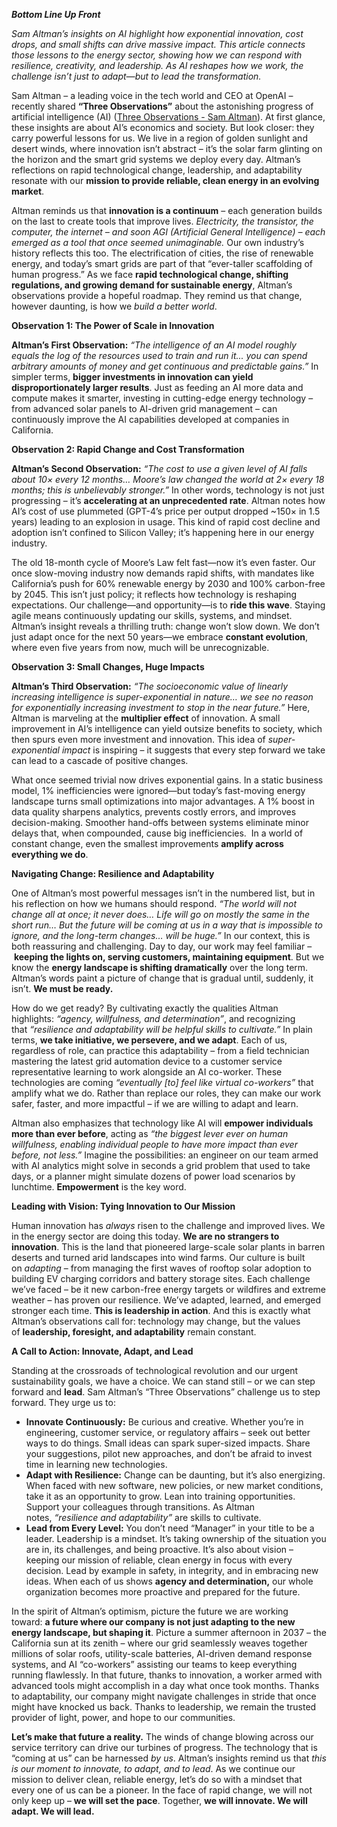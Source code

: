 _**Bottom Line Up Front**_

_Sam Altman’s insights on AI highlight how exponential innovation, cost drops, and small shifts can drive massive impact. This article connects those lessons to the energy sector, showing how we can respond with resilience, creativity, and leadership. As AI reshapes how we work, the challenge isn’t just to adapt—but to lead the transformation._

  

Sam Altman – a leading voice in the tech world and CEO at OpenAI – recently shared **“Three Observations”** about the astonishing progress of artificial intelligence (AI) ([Three Observations - Sam Altman](https://mcas-proxyweb.mcas.ms/certificate-checker?login=false&originalUrl=https%3A%2F%2Fblog.samaltman.com.mcas.ms%2Fthree-observations%3FMcasTsid%3D11522%23%3A~%3Atext%3DWe%2520continue%2520to%2520see%2520rapid%2Cabout%2520the%2520economics%2520of%2520AI&McasCSRF=55276e28c5108cb310cf3cd7b085f5ecf5f2729bc0623bee6f93fb4cec968e92)). At first glance, these insights are about AI’s economics and society. But look closer: they carry powerful lessons for us. We live in a region of golden sunlight and desert winds, where innovation isn’t abstract – it’s the solar farm glinting on the horizon and the smart grid systems we deploy every day. Altman’s reflections on rapid technological change, leadership, and adaptability resonate with our **mission to provide reliable, clean energy in an evolving market**.

  

Altman reminds us that **innovation is a continuum** – each generation builds on the last to create tools that improve lives. _Electricity, the transistor, the computer, the internet – and soon AGI (Artificial General Intelligence) – each emerged as a tool that once seemed unimaginable._ Our own industry’s history reflects this too. The electrification of cities, the rise of renewable energy, and today’s smart grids are part of that “ever-taller scaffolding of human progress.” As we face **rapid technological change, shifting regulations, and growing demand for sustainable energy**, Altman’s observations provide a hopeful roadmap. They remind us that change, however daunting, is how we _build a better world_.

  

**Observation 1: The Power of Scale in Innovation**

**Altman’s First Observation:** _“The intelligence of an AI model roughly equals the log of the resources used to train and run it... you can spend arbitrary amounts of money and get continuous and predictable gains.”_ In simpler terms, **bigger investments in innovation can yield disproportionately larger results**. Just as feeding an AI more data and compute makes it smarter, investing in cutting-edge energy technology – from advanced solar panels to AI-driven grid management – can continuously improve the AI capabilities developed at companies in California.

  

**Observation 2: Rapid Change and Cost Transformation**

**Altman’s Second Observation:** _“The cost to use a given level of AI falls about 10× every 12 months… Moore’s law changed the world at 2× every 18 months; this is unbelievably stronger.”_ In other words, technology is not just progressing – it’s **accelerating at an unprecedented rate**. Altman notes how AI’s cost of use plummeted (GPT-4’s price per output dropped ~150× in 1.5 years) leading to an explosion in usage. This kind of rapid cost decline and adoption isn’t confined to Silicon Valley; it’s happening here in our energy industry.

  

The old 18-month cycle of Moore’s Law felt fast—now it’s even faster. Our once slow-moving industry now demands rapid shifts, with mandates like California’s push for 60% renewable energy by 2030 and 100% carbon-free by 2045. This isn’t just policy; it reflects how technology is reshaping expectations. Our challenge—and opportunity—is to **ride this wave**. Staying agile means continuously updating our skills, systems, and mindset. Altman’s insight reveals a thrilling truth: change won’t slow down. We don’t just adapt once for the next 50 years—we embrace **constant evolution**, where even five years from now, much will be unrecognizable.

  

**Observation 3: Small Changes, Huge Impacts**

**Altman’s Third Observation:** _“The socioeconomic value of linearly increasing intelligence is super-exponential in nature… we see no reason for exponentially increasing investment to stop in the near future.”_ Here, Altman is marveling at the **multiplier effect** of innovation. A small improvement in AI’s intelligence can yield outsize benefits to society, which then spurs even more investment and innovation. This idea of _super-exponential impact_ is inspiring – it suggests that every step forward we take can lead to a cascade of positive changes.

  

What once seemed trivial now drives exponential gains. In a static business model, 1% inefficiencies were ignored—but today’s fast-moving energy landscape turns small optimizations into major advantages. A 1% boost in data quality sharpens analytics, prevents costly errors, and improves decision-making. Smoother hand-offs between systems eliminate minor delays that, when compounded, cause big inefficiencies.  In a world of constant change, even the smallest improvements **amplify across everything we do**.

  

**Navigating Change: Resilience and Adaptability**

One of Altman’s most powerful messages isn’t in the numbered list, but in his reflection on how we humans should respond. _“The world will not change all at once; it never does… Life will go on mostly the same in the short run… But the future will be coming at us in a way that is impossible to ignore, and the long-term changes… will be huge.”_ In our context, this is both reassuring and challenging. Day to day, our work may feel familiar – **keeping the lights on, serving customers, maintaining equipment**. But we know the **energy landscape is shifting dramatically** over the long term. Altman’s words paint a picture of change that is gradual until, suddenly, it isn’t. **We must be ready.**

  

How do we get ready? By cultivating exactly the qualities Altman highlights: _“agency, willfulness, and determination”_, and recognizing that _“resilience and adaptability will be helpful skills to cultivate.”_ In plain terms, **we take initiative, we persevere, and we adapt**. Each of us, regardless of role, can practice this adaptability – from a field technician mastering the latest grid automation device to a customer service representative learning to work alongside an AI co-worker. These technologies are coming _“eventually \[to\] feel like virtual co-workers”_ that amplify what we do. Rather than replace our roles, they can make our work safer, faster, and more impactful – if we are willing to adapt and learn.

  

Altman also emphasizes that technology like AI will **empower individuals more than ever before**, acting as _“the biggest lever ever on human willfulness, enabling individual people to have more impact than ever before, not less.”_ Imagine the possibilities: an engineer on our team armed with AI analytics might solve in seconds a grid problem that used to take days, or a planner might simulate dozens of power load scenarios by lunchtime. **Empowerment** is the key word. 

  

**Leading with Vision: Tying Innovation to Our Mission**

Human innovation has _always_ risen to the challenge and improved lives. We in the energy sector are doing this today. **We are no strangers to innovation**. This is the land that pioneered large-scale solar plants in barren deserts and turned arid landscapes into wind farms. Our culture is built on _adapting_ – from managing the first waves of rooftop solar adoption to building EV charging corridors and battery storage sites. Each challenge we’ve faced – be it new carbon-free energy targets or wildfires and extreme weather – has proven our resilience. We’ve adapted, learned, and emerged stronger each time. **This is leadership in action**. And this is exactly what Altman’s observations call for: technology may change, but the values of **leadership, foresight, and adaptability** remain constant.

  

**A Call to Action: Innovate, Adapt, and Lead**

Standing at the crossroads of technological revolution and our urgent sustainability goals, we have a choice. We can stand still – or we can step forward and **lead**. Sam Altman’s “Three Observations” challenge us to step forward. They urge us to:

*   **Innovate Continuously:** Be curious and creative. Whether you’re in engineering, customer service, or regulatory affairs – seek out better ways to do things. Small ideas can spark super-sized impacts. Share your suggestions, pilot new approaches, and don’t be afraid to invest time in learning new technologies.
*   **Adapt with Resilience:** Change can be daunting, but it’s also energizing. When faced with new software, new policies, or new market conditions, take it as an opportunity to grow. Lean into training opportunities. Support your colleagues through transitions. As Altman notes, _“resilience and adaptability”_ are skills to cultivate.
*   **Lead from Every Level:** You don’t need “Manager” in your title to be a leader. Leadership is a mindset. It’s taking ownership of the situation you are in, its challenges, and being proactive. It’s also about vision – keeping our mission of reliable, clean energy in focus with every decision. Lead by example in safety, in integrity, and in embracing new ideas. When each of us shows **agency and determination,** our whole organization becomes more proactive and prepared for the future.

In the spirit of Altman’s optimism, picture the future we are working toward: **a future where our company is not just adapting to the new energy landscape, but shaping it**. Picture a summer afternoon in 2037 – the California sun at its zenith – where our grid seamlessly weaves together millions of solar roofs, utility-scale batteries, AI-driven demand response systems, and AI “co-workers” assisting our teams to keep everything running flawlessly. In that future, thanks to innovation, a worker armed with advanced tools might accomplish in a day what once took months. Thanks to adaptability, our company might navigate challenges in stride that once might have knocked us back. Thanks to leadership, we remain the trusted provider of light, power, and hope to our communities.

  

**Let’s make that future a reality.** The winds of change blowing across our service territory can drive our turbines of progress. The technology that is “coming at us” can be harnessed _by us_. Altman’s insights remind us that _this is our moment to innovate, to adapt, and to lead_. As we continue our mission to deliver clean, reliable energy, let’s do so with a mindset that every one of us can be a pioneer. In the face of rapid change, we will not only keep up – **we will set the pace**. Together, **we will innovate. We will adapt. We will lead.**